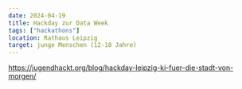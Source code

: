 ```yaml
---
date: 2024-04-19
title: Hackday zur Data Week
tags: ["hackathons"]
location: Rathaus Leipzig
target: junge Menschen (12-18 Jahre)
---
```


https://jugendhackt.org/blog/hackday-leipzig-ki-fuer-die-stadt-von-morgen/
